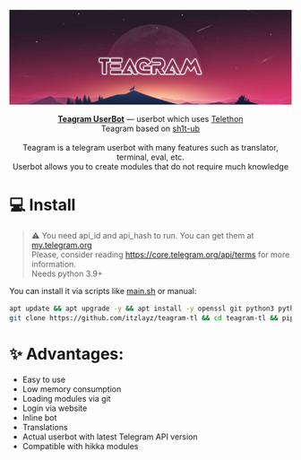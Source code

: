 [![Teagram](https://github.com/MuRuLOSE/teagram-assets/raw/main/teagram_banner2v1.png)](https://t.me/UBteagram)

<p align="center">
    <b><a href="https://t.me/UBteagram">Teagram UserBot</a></b> — userbot which uses <a href="https://github.com/LonamiWebs/Telethon">Telethon</a><br>
    Teagram based on <a href=https://github.com/sh1tn3t/sh1t-ub>sh1t-ub</a><br><br>
    Teagram is a telegram userbot with many features such as translator, terminal, eval, etc.<br>
    Userbot allows you to create modules that do not require much knowledge<br>
</p>

<h1>💻 Install</h1>

> ⚠ You need api_id and api_hash to run. You can get them at <a href="https://my.telegram.org">my.telegram.org</a> <br>
> Please, consider reading https://core.telegram.org/api/terms for more information. <br>
> Needs python 3.9+

You can install it via scripts like <a href="https://github.com/itzlayz/teagram-tl/blob/main/main.sh">main.sh</a> or manual: <br>
```bash
apt update && apt upgrade -y && apt install -y openssl git python3 python3-pip
git clone https://github.com/itzlayz/teagram-tl && cd teagram-tl && pip install -r requirements.txt && python3 -m teagram
```

<h1>✨ Advantages:</h1>
<ul>
    <li>Easy to use</li>
    <li>Low memory consumption</li>
    <li>Loading modules via git</li>
    <li>Login via website</li>
    <li>Inline bot</li>
    <li>Translations</li>
    <li>Actual userbot with latest Telegram API version</li>
    <li>Compatible with hikka modules</li>
</ul>
